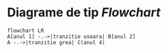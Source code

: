# Diagrame de tip _Flowchart_

```mermaid
flowchart LR
A[anul 1] -.->|tranzitie usoara| B[anul 2]
A -.->|tranzitie grea| C(anul 4)

```
